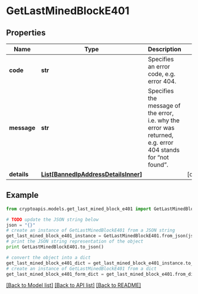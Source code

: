 # GetLastMinedBlockE401


## Properties
Name | Type | Description | Notes
------------ | ------------- | ------------- | -------------
**code** | **str** | Specifies an error code, e.g. error 404. | 
**message** | **str** | Specifies the message of the error, i.e. why the error was returned, e.g. error 404 stands for “not found”. | 
**details** | [**List[BannedIpAddressDetailsInner]**](BannedIpAddressDetailsInner.md) |  | [optional] 

## Example

```python
from cryptoapis.models.get_last_mined_block_e401 import GetLastMinedBlockE401

# TODO update the JSON string below
json = "{}"
# create an instance of GetLastMinedBlockE401 from a JSON string
get_last_mined_block_e401_instance = GetLastMinedBlockE401.from_json(json)
# print the JSON string representation of the object
print GetLastMinedBlockE401.to_json()

# convert the object into a dict
get_last_mined_block_e401_dict = get_last_mined_block_e401_instance.to_dict()
# create an instance of GetLastMinedBlockE401 from a dict
get_last_mined_block_e401_form_dict = get_last_mined_block_e401.from_dict(get_last_mined_block_e401_dict)
```
[[Back to Model list]](../README.md#documentation-for-models) [[Back to API list]](../README.md#documentation-for-api-endpoints) [[Back to README]](../README.md)


